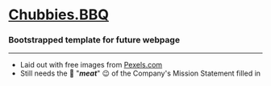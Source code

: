 # [Chubbies.BBQ](https://marxspawn.github.io/Chubbies.BBQ/)

### Bootstrapped template for future webpage
-------
- Laid out with free images from [Pexels.com](https://www.pexels.com)
- Still needs the :meat_on_bone: "__*meat*__" :wink: of the Company's Mission Statement filled in
